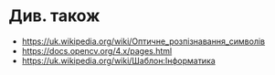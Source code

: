 # Див. також

+ https://uk.wikipedia.org/wiki/Оптичне_розпізнавання_символів
+ https://docs.opencv.org/4.x/pages.html
+ https://uk.wikipedia.org/wiki/Шаблон:Інформатика
